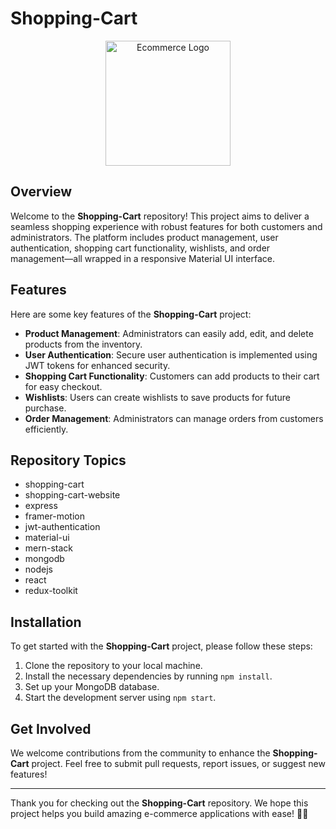 # Shopping-Cart
<p align="center">
  <img width="200" src="https://example.com/ecommerce-logo.png" alt="Ecommerce Logo">
</p>

## Overview
Welcome to the **Shopping-Cart** repository! This project aims to deliver a seamless shopping experience with robust features for both customers and administrators. The platform includes product management, user authentication, shopping cart functionality, wishlists, and order management—all wrapped in a responsive Material UI interface.

## Features
Here are some key features of the **Shopping-Cart** project:
- **Product Management**: Administrators can easily add, edit, and delete products from the inventory.
- **User Authentication**: Secure user authentication is implemented using JWT tokens for enhanced security.
- **Shopping Cart Functionality**: Customers can add products to their cart for easy checkout.
- **Wishlists**: Users can create wishlists to save products for future purchase.
- **Order Management**: Administrators can manage orders from customers efficiently.

## Repository Topics
- shopping-cart
- shopping-cart-website
- express
- framer-motion
- jwt-authentication
- material-ui
- mern-stack
- mongodb
- nodejs
- react
- redux-toolkit

## Installation
To get started with the **Shopping-Cart** project, please follow these steps:
1. Clone the repository to your local machine.
2. Install the necessary dependencies by running `npm install`.
3. Set up your MongoDB database.
4. Start the development server using `npm start`.



## Get Involved
We welcome contributions from the community to enhance the **Shopping-Cart** project. Feel free to submit pull requests, report issues, or suggest new features!



---

Thank you for checking out the **Shopping-Cart** repository. We hope this project helps you build amazing e-commerce applications with ease! 🌟🚀

